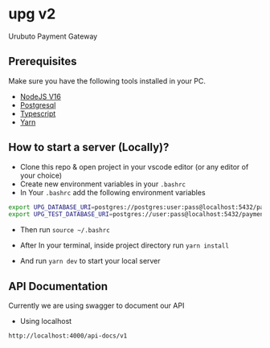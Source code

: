 # upg v2

Urubuto Payment Gateway

## Prerequisites

Make sure you have the following tools installed in your PC.

- [NodeJS V16](https://nodejs.org)
- [Postgresql](https://www.postgresql.org/download/)
- [Typescript](https://www.typescriptlang.org/)
- [Yarn](https://yarnpkg.com/getting-started/install)

## How to start a server (Locally)?

- Clone this repo & open project in your vscode editor (or any editor of your choice)
- Create new environment variables in your `.bashrc`
- In Your `.bashrc` add the following environment variables

```sh
export UPG_DATABASE_URI=postgres://postgres:user:pass@localhost:5432/payment
export UPG_TEST_DATABASE_URI=postgres://user:pass@localhost:5432/payment_test
```

- Then run `source ~/.bashrc`

- After In your terminal, inside project directory run `yarn install`
- And run `yarn dev` to start your local server

## API Documentation

Currently we are using swagger to document our API

- Using localhost

```sh
http://localhost:4000/api-docs/v1
```
